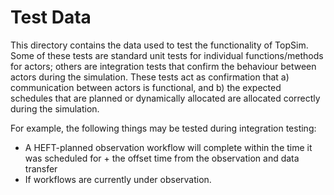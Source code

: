 # Test Data

This directory contains the data used to test the functionality of TopSim. Some of these tests are standard unit tests for individual functions/methods for actors; others are integration tests that confirm the behaviour between actors during the simulation. These tests act as confirmation that a) communication between actors is functional, and b) the expected schedules that are planned or dynamically allocated are allocated correctly during the simulation. 

For example, the following things may be tested during integration testing: 
* A HEFT-planned observation workflow will complete within the time it was scheduled for + the offset time from the observation and data transfer
* If workflows are currently under observation.     